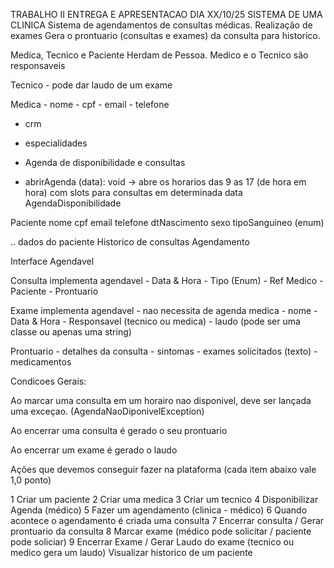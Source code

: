 TRABALHO II
ENTREGA E APRESENTACAO DIA XX/10/25
SISTEMA DE UMA CLINICA Sistema de agendamentos de consultas médicas. Realização de exames Gera o prontuario (consultas e exames) da consulta para historico.

Medica, Tecnico e Paciente Herdam de Pessoa. Medico e o Tecnico são responsaveis

Tecnico - pode dar laudo de um exame

Medica - nome - cpf - email - telefone

- crm
- especialidades

- Agenda de disponibilidade e consultas

+ abrirAgenda (data): void -> abre os horarios das 9 as 17 (de hora em hora) com slots para consultas em determinada data
AgendaDisponibilidade

Paciente nome cpf email telefone dtNascimento sexo tipoSanguineo (enum)

.. dados do paciente
Historico de consultas
Agendamento

Interface Agendavel

Consulta implementa agendavel - Data & Hora - Tipo (Enum) - Ref Medico - Paciente - Prontuario

Exame implementa agendavel - nao necessita de agenda medica - nome - Data & Hora - Responsavel (tecnico ou medica) - laudo (pode ser uma classe ou apenas uma string)

Prontuario - detalhes da consulta - sintomas - exames solicitados (texto) - medicamentos

Condicoes Gerais:

Ao marcar uma consulta em um horairo nao disponivel, deve ser lançada uma exceçao. (AgendaNaoDiponivelException)

Ao encerrar uma consulta é gerado o seu prontuario

Ao encerrar um exame é gerado o laudo

Ações que devemos conseguir fazer na plataforma (cada item abaixo vale 1,0 ponto)

1 Criar um paciente
2 Criar uma medica
3 Criar um tecnico
4 Disponibilizar Agenda (médico)
5 Fazer um agendamento (clinica - médico)
6 Quando acontece o agendamento é criada uma consulta
7 Encerrar consulta / Gerar prontuario da consulta
8 Marcar exame (médico pode solicitar / paciente pode soliciar)
9 Encerrar Exame / Gerar Laudo do exame (tecnico ou medico gera um laudo)
Visualizar historico de um paciente